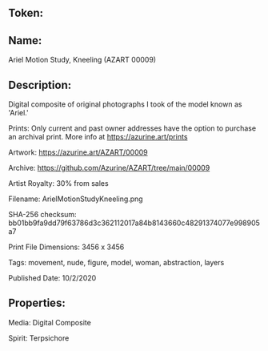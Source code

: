 ## Token:



## Name:

Ariel Motion Study, Kneeling (AZART 00009)

## Description: 

Digital composite of original photographs I took of the model known as 'Ariel.'

Prints: Only current and past owner addresses have the option to purchase an archival print. More info at https://azurine.art/prints

Artwork: https://azurine.art/AZART/00009

Archive: https://github.com/Azurine/AZART/tree/main/00009

Artist Royalty: 30% from sales

Filename: ArielMotionStudyKneeling.png

SHA-256 checksum: bb01bb9fa9dd79f63786d3c362112017a84b8143660c48291374077e998905a7

Print File Dimensions: 3456 x 3456

Tags: movement, nude, figure, model, woman, abstraction, layers

Published Date: 10/2/2020

## Properties:

Media: Digital Composite

Spirit: Terpsichore